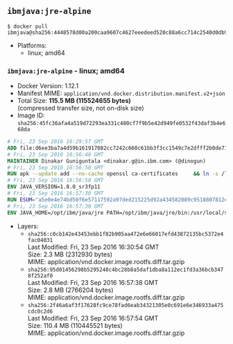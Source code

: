 ## `ibmjava:jre-alpine`

```console
$ docker pull ibmjava@sha256:4448578d00a200caa9607c4627eeedeed520c88a6cc714c2540d0db9879e2f2e
```

-	Platforms:
	-	linux; amd64

### `ibmjava:jre-alpine` - linux; amd64

-	Docker Version: 1.12.1
-	Manifest MIME: `application/vnd.docker.distribution.manifest.v2+json`
-	Total Size: **115.5 MB (115524655 bytes)**  
	(compressed transfer size, not on-disk size)
-	Image ID: `sha256:45fc36afa4a519d72293ea331c480cf7f9b5e42d949fe0532f43daf3b4e668da`

```dockerfile
# Fri, 23 Sep 2016 16:29:57 GMT
ADD file:d6ee3ba7a4d59b161917082cc7242c660c61bb3f3cc1549c7e2dfff2b0de7104 in / 
# Fri, 23 Sep 2016 16:56:48 GMT
MAINTAINER Dinakar Guniguntala <dinakar.g@in.ibm.com> (@dinogun)
# Fri, 23 Sep 2016 16:56:58 GMT
RUN apk --update add --no-cache openssl ca-certificates     && ln -s /lib /lib64     && GLIBC_VER="2.23-r3"     && ALPINE_GLIBC_REPO="https://github.com/sgerrand/alpine-pkg-glibc/releases/download"     && wget -q -O /tmp/$GLIBC_VER.apk $ALPINE_GLIBC_REPO/$GLIBC_VER/glibc-$GLIBC_VER.apk     && apk add --allow-untrusted /tmp/$GLIBC_VER.apk     && apk --update add xz     && wget -q -O /tmp/gcc-libs.tar.xz https://www.archlinux.org/packages/core/x86_64/gcc-libs/download     && tar -xvJf /tmp/gcc-libs.tar.xz -C /tmp usr/lib/libgcc_s.so.1 usr/lib/libgcc_s.so     && mv /tmp/usr/lib/libgcc* /usr/glibc-compat/lib     && rm -rf /tmp/$GLIBC_VER.apk /tmp/usr /tmp/gcc-libs.tar.xz /var/cache/apk/*
# Fri, 23 Sep 2016 16:56:58 GMT
ENV JAVA_VERSION=1.8.0_sr3fp11
# Fri, 23 Sep 2016 16:57:30 GMT
RUN ESUM="a5e0e4e74bd50f6e57117592a97ded215225d92a434582089c9518807812e54a"     && BASE_URL="https://public.dhe.ibm.com/ibmdl/export/pub/systems/cloud/runtimes/java/meta/"     && YML_FILE="jre/linux/x86_64/index.yml"     && wget -q -U UA_IBM_JAVA_Docker -O /tmp/index.yml $BASE_URL/$YML_FILE     && JAVA_URL=$(cat /tmp/index.yml | sed -n '/'$JAVA_VERSION'/{n;p}' | sed -n 's/\s*uri:\s//p' | tr -d '\r')     && wget -q -U UA_IBM_JAVA_Docker -O /tmp/ibm-java.bin $JAVA_URL     && echo "$ESUM  /tmp/ibm-java.bin" | sha256sum -c -     && echo "INSTALLER_UI=silent" > /tmp/response.properties     && echo "USER_INSTALL_DIR=/opt/ibm/java" >> /tmp/response.properties     && echo "LICENSE_ACCEPTED=TRUE" >> /tmp/response.properties     && mkdir -p /opt/ibm     && chmod +x /tmp/ibm-java.bin     && /tmp/ibm-java.bin -i silent -f /tmp/response.properties     && rm -f /tmp/response.properties     && rm -f /tmp/index.yml     && rm -f /tmp/ibm-java.bin
# Fri, 23 Sep 2016 16:57:30 GMT
ENV JAVA_HOME=/opt/ibm/java/jre PATH=/opt/ibm/java/jre/bin:/usr/local/sbin:/usr/local/bin:/usr/sbin:/usr/bin:/sbin:/bin
```

-	Layers:
	-	`sha256:c0cb142e43453ebb1f82b905aa472e6e66017efd43872135bc5372e4fac04031`  
		Last Modified: Fri, 23 Sep 2016 16:30:54 GMT  
		Size: 2.3 MB (2312930 bytes)  
		MIME: application/vnd.docker.image.rootfs.diff.tar.gzip
	-	`sha256:95d01456298b5295248c4bc28b8a5daf1dba8a112ec1fd3a36bcb3478f252af0`  
		Last Modified: Fri, 23 Sep 2016 16:57:38 GMT  
		Size: 2.8 MB (2766204 bytes)  
		MIME: application/vnd.docker.image.rootfs.diff.tar.gzip
	-	`sha256:2f46a6af3f17628fc9ce78fad6eab34321305e0c691e6e346933a475cdc0c2d6`  
		Last Modified: Fri, 23 Sep 2016 16:57:54 GMT  
		Size: 110.4 MB (110445521 bytes)  
		MIME: application/vnd.docker.image.rootfs.diff.tar.gzip
